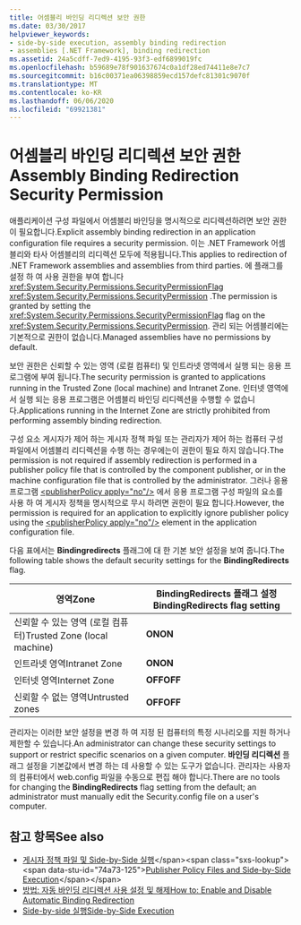 ```yaml
---
title: 어셈블리 바인딩 리디렉션 보안 권한
ms.date: 03/30/2017
helpviewer_keywords:
- side-by-side execution, assembly binding redirection
- assemblies [.NET Framework], binding redirection
ms.assetid: 24a5cdff-7ed9-4195-93f3-edf6899019fc
ms.openlocfilehash: b59689e78f901637674c0a1df28ed74411e8e7c7
ms.sourcegitcommit: b16c00371ea06398859ecd157defc81301c9070f
ms.translationtype: MT
ms.contentlocale: ko-KR
ms.lasthandoff: 06/06/2020
ms.locfileid: "69921381"
---
```

# <a name="assembly-binding-redirection-security-permission"></a><span data-ttu-id="74a73-102">어셈블리 바인딩 리디렉션 보안 권한</span><span class="sxs-lookup"><span data-stu-id="74a73-102">Assembly Binding Redirection Security Permission</span></span>
<span data-ttu-id="74a73-103">애플리케이션 구성 파일에서 어셈블리 바인딩을 명시적으로 리디렉션하려면 보안 권한이 필요합니다.</span><span class="sxs-lookup"><span data-stu-id="74a73-103">Explicit assembly binding redirection in an application configuration file requires a security permission.</span></span> <span data-ttu-id="74a73-104">이는 .NET Framework 어셈블리와 타사 어셈블리의 리디렉션 모두에 적용됩니다.</span><span class="sxs-lookup"><span data-stu-id="74a73-104">This applies to redirection of .NET Framework assemblies and assemblies from third parties.</span></span> <span data-ttu-id="74a73-105">에 플래그를 설정 하 여 사용 권한을 부여 합니다 <xref:System.Security.Permissions.SecurityPermissionFlag> <xref:System.Security.Permissions.SecurityPermission> .</span><span class="sxs-lookup"><span data-stu-id="74a73-105">The permission is granted by setting the <xref:System.Security.Permissions.SecurityPermissionFlag> flag on the <xref:System.Security.Permissions.SecurityPermission>.</span></span> <span data-ttu-id="74a73-106">관리 되는 어셈블리에는 기본적으로 권한이 없습니다.</span><span class="sxs-lookup"><span data-stu-id="74a73-106">Managed assemblies have no permissions by default.</span></span>  
  
 <span data-ttu-id="74a73-107">보안 권한은 신뢰할 수 있는 영역 (로컬 컴퓨터) 및 인트라넷 영역에서 실행 되는 응용 프로그램에 부여 됩니다.</span><span class="sxs-lookup"><span data-stu-id="74a73-107">The security permission is granted to applications running in the Trusted Zone (local machine) and Intranet Zone.</span></span> <span data-ttu-id="74a73-108">인터넷 영역에서 실행 되는 응용 프로그램은 어셈블리 바인딩 리디렉션을 수행할 수 없습니다.</span><span class="sxs-lookup"><span data-stu-id="74a73-108">Applications running in the Internet Zone are strictly prohibited from performing assembly binding redirection.</span></span>  
  
 <span data-ttu-id="74a73-109">구성 요소 게시자가 제어 하는 게시자 정책 파일 또는 관리자가 제어 하는 컴퓨터 구성 파일에서 어셈블리 리디렉션을 수행 하는 경우에는이 권한이 필요 하지 않습니다.</span><span class="sxs-lookup"><span data-stu-id="74a73-109">The permission is not required if assembly redirection is performed in a publisher policy file that is controlled by the component publisher, or in the machine configuration file that is controlled by the administrator.</span></span> <span data-ttu-id="74a73-110">그러나 응용 프로그램 [\<publisherPolicy apply="no"/>](./file-schema/runtime/publisherpolicy-element.md) 에서 응용 프로그램 구성 파일의 요소를 사용 하 여 게시자 정책을 명시적으로 무시 하려면 권한이 필요 합니다.</span><span class="sxs-lookup"><span data-stu-id="74a73-110">However, the permission is required for an application to explicitly ignore publisher policy using the [\<publisherPolicy apply="no"/>](./file-schema/runtime/publisherpolicy-element.md) element in the application configuration file.</span></span>  
  
 <span data-ttu-id="74a73-111">다음 표에서는 **Bindingredirects** 플래그에 대 한 기본 보안 설정을 보여 줍니다.</span><span class="sxs-lookup"><span data-stu-id="74a73-111">The following table shows the default security settings for the **BindingRedirects** flag.</span></span>  
  
|<span data-ttu-id="74a73-112">영역</span><span class="sxs-lookup"><span data-stu-id="74a73-112">Zone</span></span>|<span data-ttu-id="74a73-113">BindingRedirects 플래그 설정</span><span class="sxs-lookup"><span data-stu-id="74a73-113">BindingRedirects flag setting</span></span>|  
|----------|-----------------------------------|  
|<span data-ttu-id="74a73-114">신뢰할 수 있는 영역 (로컬 컴퓨터)</span><span class="sxs-lookup"><span data-stu-id="74a73-114">Trusted Zone (local machine)</span></span>|<span data-ttu-id="74a73-115">**ON**</span><span class="sxs-lookup"><span data-stu-id="74a73-115">**ON**</span></span>|  
|<span data-ttu-id="74a73-116">인트라넷 영역</span><span class="sxs-lookup"><span data-stu-id="74a73-116">Intranet Zone</span></span>|<span data-ttu-id="74a73-117">**ON**</span><span class="sxs-lookup"><span data-stu-id="74a73-117">**ON**</span></span>|  
|<span data-ttu-id="74a73-118">인터넷 영역</span><span class="sxs-lookup"><span data-stu-id="74a73-118">Internet Zone</span></span>|<span data-ttu-id="74a73-119">**OFF**</span><span class="sxs-lookup"><span data-stu-id="74a73-119">**OFF**</span></span>|  
|<span data-ttu-id="74a73-120">신뢰할 수 없는 영역</span><span class="sxs-lookup"><span data-stu-id="74a73-120">Untrusted zones</span></span>|<span data-ttu-id="74a73-121">**OFF**</span><span class="sxs-lookup"><span data-stu-id="74a73-121">**OFF**</span></span>|  
  
 <span data-ttu-id="74a73-122">관리자는 이러한 보안 설정을 변경 하 여 지정 된 컴퓨터의 특정 시나리오를 지원 하거나 제한할 수 있습니다.</span><span class="sxs-lookup"><span data-stu-id="74a73-122">An administrator can change these security settings to support or restrict specific scenarios on a given computer.</span></span> <span data-ttu-id="74a73-123">**바인딩 리디렉션** 플래그 설정을 기본값에서 변경 하는 데 사용할 수 있는 도구가 없습니다. 관리자는 사용자의 컴퓨터에서 web.config 파일을 수동으로 편집 해야 합니다.</span><span class="sxs-lookup"><span data-stu-id="74a73-123">There are no tools for changing the **BindingRedirects** flag setting from the default; an administrator must manually edit the Security.config file on a user's computer.</span></span>  
  
## <a name="see-also"></a><span data-ttu-id="74a73-124">참고 항목</span><span class="sxs-lookup"><span data-stu-id="74a73-124">See also</span></span>

- <span data-ttu-id="74a73-125">[게시자 정책 파일 및 Side-by-Side 실행](https://docs.microsoft.com/previous-versions/dotnet/netframework-4.0/06d2bae3(v=vs.100))</span><span class="sxs-lookup"><span data-stu-id="74a73-125">[Publisher Policy Files and Side-by-Side Execution](https://docs.microsoft.com/previous-versions/dotnet/netframework-4.0/06d2bae3(v=vs.100))</span></span>
- [<span data-ttu-id="74a73-126">방법: 자동 바인딩 리디렉션 사용 설정 및 해제</span><span class="sxs-lookup"><span data-stu-id="74a73-126">How to: Enable and Disable Automatic Binding Redirection</span></span>](how-to-enable-and-disable-automatic-binding-redirection.md)
- [<span data-ttu-id="74a73-127">Side-by-side 실행</span><span class="sxs-lookup"><span data-stu-id="74a73-127">Side-by-Side Execution</span></span>](../deployment/side-by-side-execution.md)
